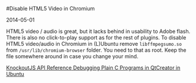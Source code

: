 #Disable HTML5 Video in Chromium

2014-05-01

<!--- tags: browser linux -->

HTML5 video / audio is great, but it lacks behind in usability to Adobe flash. There is also no click-to-play support as for the rest of plugins. To disable HTML5 video/audio in Chromium in (L)Ubuntu remove `libffmpegsumo.so` from `/usr/lib/chromium-browser` folder. You need to that as root. Keep the file somewhere around in case you change your mind.

<ins class='nfooter'><a id='fprev' href='#blog/2014/2014-05-05-KnockoutJS-API-Reference.md'>KnockoutJS API Reference</a> <a id='fnext' href='#blog/2014/2014-04-28-Debugging-Plain-C-Programs-in-QtCreator-in-Ubuntu.md'>Debugging Plain C Programs in QtCreator in Ubuntu</a></ins>
